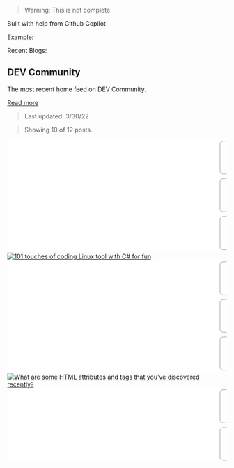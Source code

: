 > Warning: This is not complete

Built with help from Github Copilot

Example:

Recent Blogs:

<!-- blog-post-list:start -->
## DEV Community

The most recent home feed on DEV Community.

[Read more](https://dev.to)
> Last updated: 3/30/22

> Showing 10 of 12 posts.

[![5 books to learn algorithms and Data Structures](https://raw.githubusercontent.com/ErrorGamer2000/github-readme-blog-post-action/main/blog-post-list-output/DEV_Community/5_books_to_learn_algorithms_and_Data_Structures.svg)](https://dev.to/digomic/5-books-to-learn-algorithms-and-data-structures-1i45)
[![100 Days of Swift - Day 2](https://raw.githubusercontent.com/ErrorGamer2000/github-readme-blog-post-action/main/blog-post-list-output/DEV_Community/100_Days_of_Swift_-_Day_2.svg)](https://dev.to/davjvo/100-days-of-swift-day-2-32n4)
[![How to use Puppeteer inside a Docker container](https://raw.githubusercontent.com/ErrorGamer2000/github-readme-blog-post-action/main/blog-post-list-output/DEV_Community/How_to_use_Puppeteer_inside_a_Docker_container.svg)](https://dev.to/cloudx/how-to-use-puppeteer-inside-a-docker-container-568c)
[![101 touches of coding Linux tool with C# for fun](https://raw.githubusercontent.com/ErrorGamer2000/github-readme-blog-post-action/main/blog-post-list-output/DEV_Community/101_touches_of_coding_Linux_tool_with_C#_for_fun.svg)](https://dev.to/stipecmv/101-touches-of-coding-linux-tool-with-c-for-fun-1gaa)
[![Why We Chose Polygon Over Ethereum](https://raw.githubusercontent.com/ErrorGamer2000/github-readme-blog-post-action/main/blog-post-list-output/DEV_Community/Why_We_Chose_Polygon_Over_Ethereum.svg)](https://dev.to/codecast/why-we-chose-polygon-over-ethereum-1o49)
[![Turbocharge your monorepo with Lerna and Github Actions](https://raw.githubusercontent.com/ErrorGamer2000/github-readme-blog-post-action/main/blog-post-list-output/DEV_Community/Turbocharge_your_monorepo_with_Lerna_and_Github_Actions.svg)](https://dev.to/eteesh/turbocharge-your-monorepo-with-lerna-and-github-actions-3bgo)
[![Recebendo e-mails utilizando o Google Apps Script.](https://raw.githubusercontent.com/ErrorGamer2000/github-readme-blog-post-action/main/blog-post-list-output/DEV_Community/Recebendo_e-mails_utilizando_o_Google_Apps_Script..svg)](https://dev.to/jhonyrdesouza/recebendo-e-mails-utilizando-o-google-apps-script-346j)
[![What are some HTML attributes and tags that you’ve discovered recently?](https://raw.githubusercontent.com/ErrorGamer2000/github-readme-blog-post-action/main/blog-post-list-output/DEV_Community/What_are_some_HTML_attributes_and_tags_that_you’ve_discovered_recently_.svg)](https://dev.to/nickytonline/what-are-some-html-attributes-and-tags-that-youve-discovered-recently-35nl)
[![Augmented Reality Application for Autonomous Transport Vehicle](https://raw.githubusercontent.com/ErrorGamer2000/github-readme-blog-post-action/main/blog-post-list-output/DEV_Community/Augmented_Reality_Application_for_Autonomous_Transport_Vehicle.svg)](https://dev.to/zekeriyyaa_/augmented-reality-application-for-autonomous-transport-vehicle-4ipp)
[![An Introduction To AWS CloudFront Functions](https://raw.githubusercontent.com/ErrorGamer2000/github-readme-blog-post-action/main/blog-post-list-output/DEV_Community/An_Introduction_To_AWS_CloudFront_Functions.svg)](https://dev.to/honeybadger/an-introduction-to-aws-cloudfront-functions-hh0)


<!-- blog-post-list:end -->
